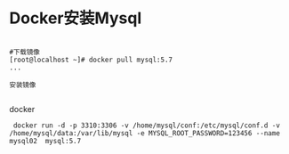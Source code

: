 # Docker安装Mysql

```shell

#下载镜像
[root@localhost ~]# docker pull mysql:5.7
...

安装镜像


```

docker 

```shell
 docker run -d -p 3310:3306 -v /home/mysql/conf:/etc/mysql/conf.d -v /home/mysql/data:/var/lib/mysql -e MYSQL_ROOT_PASSWORD=123456 --name mysql02  mysql:5.7

```

